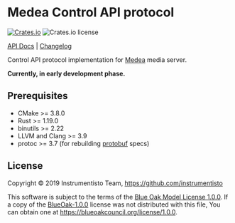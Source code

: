 Medea Control API protocol
==========================

[![Crates.io](https://img.shields.io/crates/v/medea-control-api-proto)](https://crates.io/crates/medea-control-api-proto)
![Crates.io license](https://img.shields.io/crates/l/medea-control-api-proto)

[API Docs](https://docs.rs/medea-control-api-proto) |
[Changelog](https://github.com/instrumentisto/medea/blob/master/proto/control-api/CHANGELOG.md)

Control API protocol implementation for [Medea] media server.

__Currently, in early development phase.__




## Prerequisites

- CMake >= 3.8.0
- Rust >= 1.19.0
- binutils >= 2.22
- LLVM and Clang >= 3.9
- protoc >= 3.7 (for rebuilding [protobuf] specs)




## License

Copyright © 2019 Instrumentisto Team, https://github.com/instrumentisto

This software is subject to the terms of the [Blue Oak Model License 1.0.0](https://github.com/instrumentisto/medea/blob/master/proto/control-api/LICENSE.md). If a copy of the [BlueOak-1.0.0](https://spdx.org/licenses/BlueOak-1.0.0.html) license was not distributed with this file, You can obtain one at <https://blueoakcouncil.org/license/1.0.0>.





[Medea]: https://github.com/instrumentisto/medea
[protobuf]: https://github.com/protocolbuffers/protobuf
